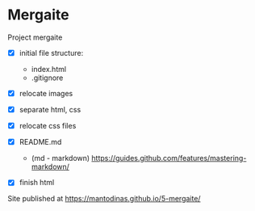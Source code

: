 # Mergaite

 Project mergaite 
- [x] initial file structure:
  - index.html
  - .gitignore
- [x] relocate images
- [x] separate html, css
- [x] relocate css files
- [x] README.md
  - (md - markdown) https://guides.github.com/features/mastering-markdown/
- [x] finish html

  

Site published at https://mantodinas.github.io/5-mergaite/
